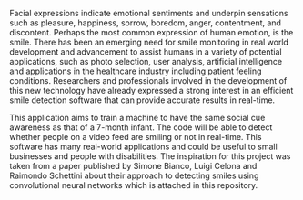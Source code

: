 Facial expressions indicate emotional sentiments and underpin sensations such as pleasure, happiness, sorrow, boredom, anger, contentment, and discontent. Perhaps the most common expression of human emotion, is the smile. There has been an emerging need for smile monitoring in real world development and advancement to assist humans in a variety of potential applications, such as photo selection, user analysis, artificial intelligence and applications in the healthcare industry including patient feeling conditions. Researchers and professionals involved in the development of this new technology have already expressed a strong interest in an efficient smile detection software that can provide accurate results in real-time.

This application aims to train a machine to have the same social cue awareness as that of a 7-month infant. The code will be able to detect whether people on a video feed are smiling or not in real-time. This software has many real-world applications and could be useful to small businesses and people with disabilities. The inspiration for this project was taken from a paper published by Simone Bianco, Luigi Celona and Raimondo Schettini about their approach to detecting smiles using convolutional neural networks which is attached in this repository.
